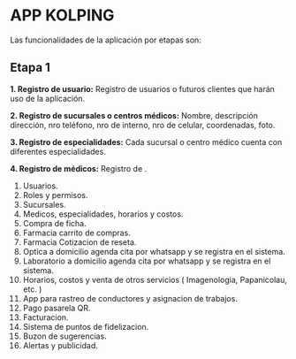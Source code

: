 # APP KOLPING

Las funcionalidades de la aplicación por etapas son:

## Etapa 1
**1. Registro de usuario:** Registro de usuarios o futuros clientes que harán uso de la aplicación.

**2. Registro de sucursales o centros médicos:** Nombre, descripción dirección, nro teléfono, nro de interno, nro de celular, coordenadas, foto.

**3. Registro de especialidades:** Cada sucursal o centro médico cuenta con diferentes especialidades.

**4. Registro de médicos:** Registro de .




1. Usuarios.
2. Roles y permisos.
3. Sucursales.
4. Medicos, especialidades, horarios y costos.
5. Compra de ficha.
6. Farmacia carrito de compras.
7. Farmacia Cotizacion de reseta.
8. Optica a domicilio agenda cita por whatsapp y se registra en el sistema.
9. Laboratorio a domicilio agenda cita por whatsapp y se registra en el sistema.
10. Horarios, costos y venta de otros servicios ( Imagenologia, Papanicolau, etc. )
11. App para rastreo de conductores y asignacion de trabajos.
12. Pago pasarela QR.
13. Facturacion.
14. Sistema de puntos de fidelizacion.
15. Buzon de sugerencias.
16. Alertas y publicidad.
